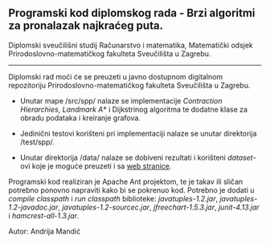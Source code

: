 ## Programski kod diplomskog rada - Brzi algoritmi za pronalazak najkraćeg puta.

Diplomski sveučilišni studij Računarstvo i matematika, Matematički odsjek Prirodoslovno-matematičkog fakulteta Sveučilišta u Zagrebu.

----
Diplomski rad moći će se preuzeti u javno dostupnom digitalnom repozitoriju Prirodoslovno-matematičkog fakulteta Sveučilišta u Zagrebu.

* Unutar mape /src/spp/ nalaze se implementacije *Contraction Hierarchies*, *Landmark A** i Dijkstrinog algoritma te dodatne klase za obradu podataka i kreiranje grafova.


* Jedinični testovi korišteni pri implementaciji nalaze se unutar direktorija /test/spp/.

* Unutar direktorija /data/ nalaze se dobiveni rezultati i korišteni *dataset*-ovi koje je moguće preuzeti i sa [web stranice](http://www.diag.uniroma1.it//challenge9/download.shtml).

Programski kod realiziran je Apache Ant projektom, te je takav ili sličan potrebno ponovno napraviti kako bi se pokrenuo kod. Potrebno je dodati u *compile classpath* i *run classpath* biblioteke: *javatuples-1.2.jar*, *javatuples-1.2-javadoc.jar*, *javatuples-1.2-sourcec.jar*, *jfreechart-1.5.3.jar*, *junit-4.13.jar* i *hamcrest-all-1.3.jar*.

Autor: Andrija Mandić
